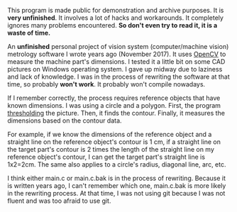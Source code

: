This program is made public for demonstration and archive purposes. It is **very unfinished**. It involves a lot of hacks and workarounds. It completely ignores many problems encountered. **So don't even try to read it, it is a waste of time.**

An **unfinished** personal project of vision system (computer/machine vision) metrology software I wrote years ago (November 2017). It uses [OpenCV](https://github.com/opencv/opencv) to measure the machine part's dimensions. I tested it a little bit on some CAD pictures on Windows operating system. I gave up midway due to laziness and lack of knowledge. I was in the process of rewriting the software at that time, so probably **won't work**. It probably won't compile nowadays.

If I remember correctly, the process requires reference objects that have known dimensions. I was using a circle and a polygon. First, the program [thresholding](https://en.wikipedia.org/wiki/Thresholding_(image_processing)) the picture. Then, it finds the contour. Finally, it measures the dimensions based on the contour data.

For example, if we know the dimensions of the reference object and a straight line on the reference object's contour is 1 cm, if a straight line on the target part's contour is 2 times the length of the straight line on my reference object's contour, I can get the target part's straight line is 1x2=2cm. The same also applies to a circle's radius, diagonal line, arc, etc.

I think either main.c or main.c.bak is in the process of rewriting. Because it is written years ago, I can't remember which one, main.c.bak is more likely in the rewriting process. At that time, I was not using git because I was not fluent and was too afraid to use git.
